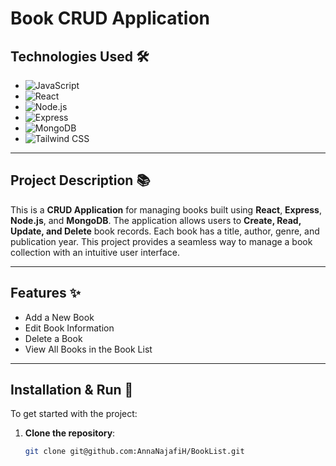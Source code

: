 # Book CRUD Application

## Technologies Used 🛠️
- ![JavaScript](https://img.shields.io/badge/JavaScript-F7DF1E?style=for-the-badge&logo=javascript&logoColor=white)
- ![React](https://img.shields.io/badge/React-61DAFB?style=for-the-badge&logo=react&logoColor=white)
- ![Node.js](https://img.shields.io/badge/Node.js-339933?style=for-the-badge&logo=node.js&logoColor=white)
- ![Express](https://img.shields.io/badge/Express-000000?style=for-the-badge&logo=express&logoColor=white)
- ![MongoDB](https://img.shields.io/badge/MongoDB-47A248?style=for-the-badge&logo=mongodb&logoColor=white)
- ![Tailwind CSS](https://img.shields.io/badge/Tailwind%20CSS-06B6D4?style=for-the-badge&logo=tailwind-css&logoColor=white)

---

## Project Description 📚

This is a **CRUD Application** for managing books built using **React**, **Express**, **Node.js**, and **MongoDB**. The application allows users to **Create, Read, Update, and Delete** book records. Each book has a title, author, genre, and publication year. This project provides a seamless way to manage a book collection with an intuitive user interface.

---

## Features ✨
- Add a New Book
- Edit Book Information
- Delete a Book
- View All Books in the Book List

---

## Installation & Run 🚀

To get started with the project:

1. **Clone the repository**:
   ```bash
   git clone git@github.com:AnnaNajafiH/BookList.git
